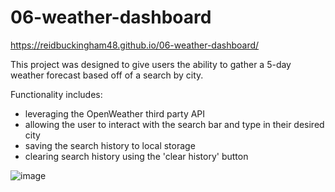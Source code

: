 # 06-weather-dashboard

https://reidbuckingham48.github.io/06-weather-dashboard/

This project was designed to give users the ability to gather a 5-day weather forecast based off of a search by city.

Functionality includes:
- leveraging the OpenWeather third party API
- allowing the user to interact with the search bar and type in their desired city
- saving the search history to local storage
- clearing search history using the 'clear history' button

![image](https://user-images.githubusercontent.com/64936914/87892901-f73e7680-ca03-11ea-90e9-1af2827ce8ec.png)
